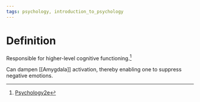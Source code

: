 ```yaml
---
tags: psychology, introduction_to_psychology
---
```


# Definition

Responsible for higher-level cognitive functioning.[^1]

Can dampen [[Amygdala]] activation, thereby enabling one to suppress negative emotions.

[^1]: [Psychology2e](zotero://open-pdf/library/items/SSTBV7L5?page=101)